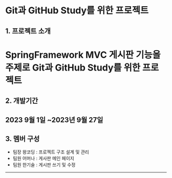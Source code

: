 # Git과 GitHub Study를 위한 프로젝트

## 1. 프로젝트 소개
SpringFramework MVC 게시판 기능을 주제로 Git과 GitHub Study를 위한 프로젝트
===

## 2. 개발기간
2023 9월 1일 ~2023년 9월 27일
---

## 3. 멤버 구성
* 팀장 왕코딩 : 프로젝트 구조 설계 및 관리
* 팀원 어머나 : 게사판 메인 페이지
* 팀원 한기술 : 게시판 쓰기 및 수정
---
